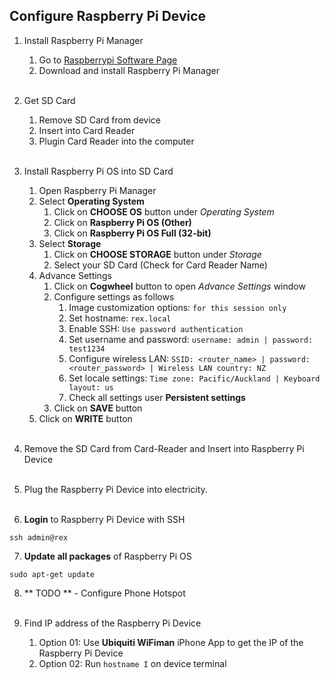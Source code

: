 ## Configure Raspberry Pi Device

1. Install Raspberry Pi Manager
   1. Go to [Raspberrypi Software Page](https://www.raspberrypi.com/software/)
   2. Download and install Raspberry Pi Manager
<br><br>
   
2. Get SD Card
   1. Remove SD Card from device
   2. Insert into Card Reader
   3. Plugin Card Reader into the computer
<br><br>
   
3. Install Raspberry Pi OS into SD Card
   1. Open Raspberry Pi Manager
   2. Select **Operating System**
      1. Click on **CHOOSE OS** button under *Operating System*
      2. Click on **Raspberry Pi OS (Other)**
      3. Click on **Raspberry Pi OS Full (32-bit)**
   3. Select **Storage**
      1. Click on **CHOOSE STORAGE** button under *Storage*
      2. Select your SD Card (Check for Card Reader Name)
   4. Advance Settings
      1. Click on **Cogwheel** button to open *Advance Settings* window
      2. Configure settings as follows
         1. Image customization options: `for this session only`
         2. Set hostname: `rex.local`
         3. Enable SSH: `Use password authentication`
         4. Set username and password: `username: admin | password: test1234`
         5. Configure wireless LAN: `SSID: <router_name> | password: <router_password> | Wireless LAN country: NZ`
         6. Set locale settings: `Time zone: Pacific/Auckland | Keyboard layout: us`
         7. Check all settings user **Persistent settings**
      3. Click on **SAVE** button
   5. Click on **WRITE** button
<br><br>

4. Remove the SD Card from Card-Reader and Insert into Raspberry Pi Device
<br><br>

5. Plug the Raspberry Pi Device into electricity.
<br><br>

6. **Login** to Raspberry Pi Device with SSH
```shell
ssh admin@rex
```

7. **Update all packages** of Raspberry Pi OS
```shell
sudo apt-get update
```

8. ** TODO ** - Configure Phone Hotspot
<br><br>

9. Find IP address of the Raspberry Pi Device
   1. Option 01: Use **Ubiquiti WiFiman** iPhone App to get the IP of the Raspberry Pi Device
   2. Option 02: Run `hostname I` on device terminal